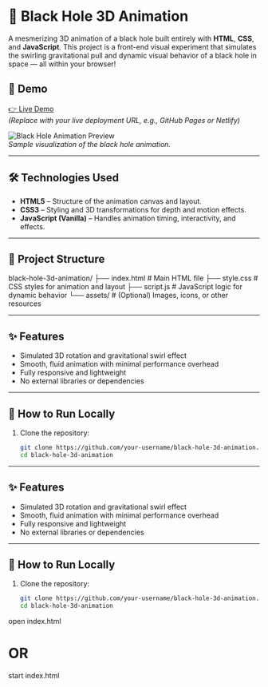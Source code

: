 # 🌌 Black Hole 3D Animation

A mesmerizing 3D animation of a black hole built entirely with **HTML**, **CSS**, and **JavaScript**. This project is a front-end visual experiment that simulates the swirling gravitational pull and dynamic visual behavior of a black hole in space — all within your browser!

## 🚀 Demo

[👉 Live Demo](https://your-demo-link.com)  
*(Replace with your live deployment URL, e.g., GitHub Pages or Netlify)*

![Black Hole Animation Preview](https://media1.giphy.com/media/v1.Y2lkPTc5MGI3NjExa3JucXI2MjZhdGxreDFhaW8yNTh3a2ZrcXZjZjF5b242d3Biem5lZCZlcD12MV9pbnRlcm5hbF9naWZfYnlfaWQmY3Q9Zw/DjQZeqf3HqAQBqu45D/giphy.gif)  
*Sample visualization of the black hole animation.*

---

## 🛠️ Technologies Used

- **HTML5** – Structure of the animation canvas and layout.
- **CSS3** – Styling and 3D transformations for depth and motion effects.
- **JavaScript (Vanilla)** – Handles animation timing, interactivity, and effects.

---

## 📁 Project Structure
black-hole-3d-animation/
├── index.html # Main HTML file
├── style.css # CSS styles for animation and layout
├── script.js # JavaScript logic for dynamic behavior
└── assets/ # (Optional) Images, icons, or other resources


---

## ✨ Features

- Simulated 3D rotation and gravitational swirl effect
- Smooth, fluid animation with minimal performance overhead
- Fully responsive and lightweight
- No external libraries or dependencies

---

## 🔧 How to Run Locally

1. Clone the repository:
   ```bash
   git clone https://github.com/your-username/black-hole-3d-animation.git
   cd black-hole-3d-animation


---

## ✨ Features

- Simulated 3D rotation and gravitational swirl effect
- Smooth, fluid animation with minimal performance overhead
- Fully responsive and lightweight
- No external libraries or dependencies

---

## 🔧 How to Run Locally

1. Clone the repository:
   ```bash
   git clone https://github.com/your-username/black-hole-3d-animation.git
   cd black-hole-3d-animation

open index.html
# OR
start index.html
